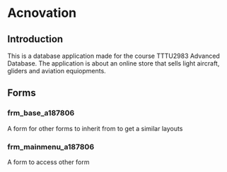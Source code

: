 ﻿# Acnovation

## Introduction

This is a database application made for the course TTTU2983 Advanced Database. The application is about an online store that sells light aircraft, gliders and aviation equiopments.

## Forms

### frm_base_a187806

A form for other forms to inherit from to get a similar layouts

### frm_mainmenu_a187806

A form to access other form

